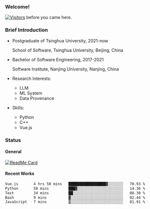 ### Welcome!

[![Visitors](https://visitor-badge.laobi.icu/badge?page_id=HermitSun.HermitSun)]() before you came here.

### Brief Introduction

- Postgraduate of Tsinghua University, 2021-now
  
  School of Software, Tsinghua University, Beijing, China

- Bachelor of Software Engineering, 2017-2021
  
  Software Institute, Nanjing University, Nanjing, China

- Research Interests:
  - LLM
  - ML System
  - Data Provenance

- Skills:
  - Python
  - C++
  - Vue.js

### Status

#### General

[![ReadMe Card](https://github-readme-stats.hermitsun.vercel.app/api?username=HermitSun&count_private=true&show_icons=true)]()

#### Recent Works

<!--START_SECTION:waka-->

```txt
Vue.js       4 hrs 50 mins   █████████████████▓░░░░░░░   70.93 %
Python       58 mins         ███▓░░░░░░░░░░░░░░░░░░░░░   14.36 %
Text         34 mins         ██░░░░░░░░░░░░░░░░░░░░░░░   08.30 %
Bash         9 mins          ▓░░░░░░░░░░░░░░░░░░░░░░░░   02.44 %
JavaScript   7 mins          ▒░░░░░░░░░░░░░░░░░░░░░░░░   01.91 %
```

<!--END_SECTION:waka-->
